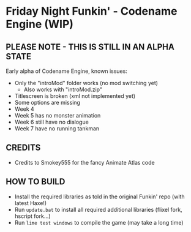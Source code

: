 # Friday Night Funkin' - Codename Engine (WIP)
## PLEASE NOTE - THIS IS STILL IN AN ALPHA STATE

Early alpha of Codename Engine, known issues:
- Only the "introMod" folder works (no mod switching yet)
	- Also works with "introMod.zip"
- Titlescreen is broken (xml not implemented yet)
- Some options are missing
- Week 4
- Week 5 has no monster animation
- Week 6 still have no dialogue
- Week 7 have no running tankman

## CREDITS
- Credits to Smokey555 for the fancy Animate Atlas code

## HOW TO BUILD
- Install the required libraries as told in the original Funkin' repo (with latest Haxe!)
- Run `update.bat` to install all required additional libraries (flixel fork, hscript fork...)
- Run `lime test windows` to compile the game (may take a long time)